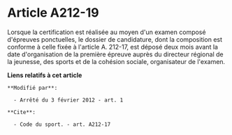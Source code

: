# Article A212-19

Lorsque la certification est réalisée au moyen d'un examen composé d'épreuves ponctuelles, le dossier de candidature, dont la
composition est conforme à celle fixée à l'article A. 212-17, est déposé deux mois avant la date d'organisation de la
première épreuve auprès du directeur régional de la jeunesse, des sports    et de la cohésion sociale, organisateur de
l'examen.

**Liens relatifs à cet article**

	**Modifié par**:

	  - Arrêté du 3 février 2012 - art. 1

	**Cite**:

	  - Code du sport. - art. A212-17
